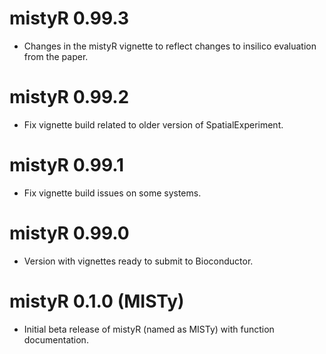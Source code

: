# mistyR 0.99.3

-   Changes in the mistyR vignette to reflect changes to insilico evaluation from the paper.

# mistyR 0.99.2

-   Fix vignette build related to older version of SpatialExperiment.

# mistyR 0.99.1

-   Fix vignette build issues on some systems.

# mistyR 0.99.0

-   Version with vignettes ready to submit to Bioconductor.

# mistyR 0.1.0 (MISTy)

-   Initial beta release of mistyR (named as MISTy) with function documentation.